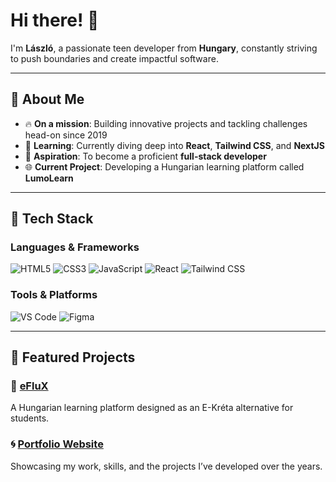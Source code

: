 # Hi there! 👋

I'm **László**, a passionate teen developer from **Hungary**, constantly striving to push boundaries and create impactful software.

---

## 🌟 About Me
- 🔥 **On a mission**: Building innovative projects and tackling challenges head-on since 2019
- 🔬 **Learning**: Currently diving deep into **React**, **Tailwind CSS**, and **NextJS**
- 🚀 **Aspiration**: To become a proficient **full-stack developer**
- 🌐 **Current Project**: Developing a Hungarian learning platform called **LumoLearn**

---

## 🔧 Tech Stack

### Languages & Frameworks
![HTML5](https://img.shields.io/badge/HTML5-%23E34F26.svg?style=for-the-badge&logo=html5&logoColor=white)
![CSS3](https://img.shields.io/badge/CSS3-%231572B6.svg?style=for-the-badge&logo=css3&logoColor=white)
![JavaScript](https://img.shields.io/badge/JavaScript-%23F7DF1E.svg?style=for-the-badge&logo=javascript&logoColor=black)
![React](https://img.shields.io/badge/React-%2361DAFB.svg?style=for-the-badge&logo=react&logoColor=black)
![Tailwind CSS](https://img.shields.io/badge/TailwindCSS-%2338B2AC.svg?style=for-the-badge&logo=tailwind-css&logoColor=white)

### Tools & Platforms
![VS Code](https://img.shields.io/badge/Visual%20Studio%20Code-%23007ACC.svg?style=for-the-badge&logo=visual-studio-code&logoColor=white)
![Figma](https://img.shields.io/badge/Figma-%23F24E1E.svg?style=for-the-badge&logo=figma&logoColor=white)

---

## 🔎 Featured Projects

### 🎨 [eFluX](http://eflux.hu)
A Hungarian learning platform designed as an E-Kréta alternative for students.

### 🌀 [Portfolio Website](http://blaszlo.illesinnovate.hu)
Showcasing my work, skills, and the projects I’ve developed over the years.
